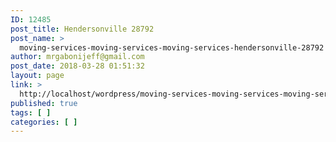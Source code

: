 ```yaml
---
ID: 12485
post_title: Hendersonville 28792
post_name: >
  moving-services-moving-services-moving-services-hendersonville-28792
author: mrgabonijeff@gmail.com
post_date: 2018-03-28 01:51:32
layout: page
link: >
  http://localhost/wordpress/moving-services-moving-services-moving-services-hendersonville-28792/
published: true
tags: [ ]
categories: [ ]
---
```

